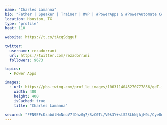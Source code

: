 ```yaml
---
name: "Charles Lamanna"
bio: "Father | Speaker | Trainer | MVP | #PowerApps & #PowerAutomate Community Super User | YouTuber Right-pointing triangle http://youtube.com/c/rezadorrani | Learn - Share - Clockwise rightwards and leftwards open circle arrows"
location: Houston, TX
type: "profile"
heat: 110

website: https://t.co/tAcqSdqguf

twitter:
  username: rezadorrani
  url: https://twitter.com/rezadorrani
  followers: 9673

topics:
  - Power Apps

images:
  - url: https://pbs.twimg.com/profile_images/1063114045270777856/qeT-jpWr_400x400.jpg
    width: 400
    height: 400
    isCached: true
    title: "Charles Lamanna"

secured: "FFN9EFcKzabAlHmNnoV7fDhz0g7/BzC0Ti/V0k3Y+stS2SLhNjAjH9i/Cye8m8KjC/5cjMGGnRZCZr5tjSVrDGoUqDMbc8K7ekyTHWJnsPmSpcVWoiZr6J65HC6tffPvqUJTlUqGjdPJIxVKsMUfJcMxaRyy2hfcQ9XIQj2bApxBEYpGm2vey38JDLS1Yb2J580N02TVOsRcrzIEoliyANwfa6wA6Ety7PuXhP8Z0eXwYTtbvR+ABttf4cs9/PGM6rEEyjuUuHWb4L4590rwluWCESnnVhzR+oVwB7q/1Kp9hXEQzFXwzSR0AxVSqUSS5UnZB0CGfeRc/KJQhG/phfnqeO/TfSt1reb2EjyXh6a2uhZvQgSS4lveQAagFR9vwAEax6D/14zF7oBOwwxEl1QNtCz6z2mRlDZgLR9jaOs=;IGiLu3zqr3XVFGtMKh4g9A=="
---
```


